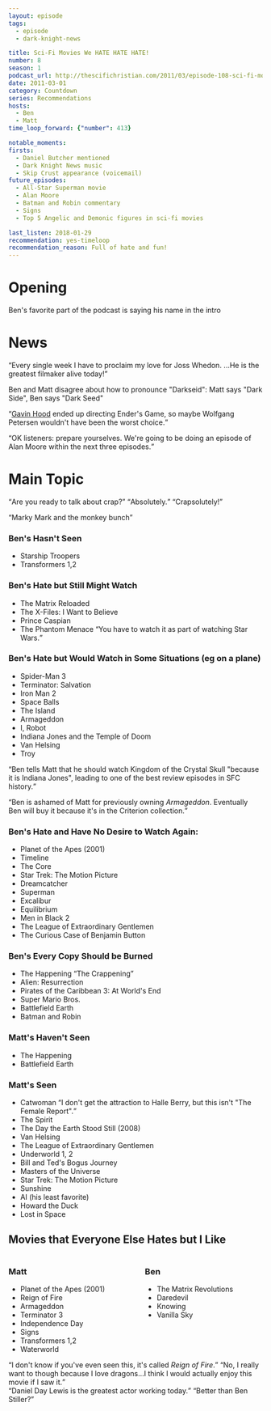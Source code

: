 ```yaml
---
layout: episode
tags:
  - episode
  - dark-knight-news 

title: Sci-Fi Movies We HATE HATE HATE!
number: 8
season: 1
podcast_url: http://thescifichristian.com/2011/03/episode-108-sci-fi-movies-we-hate-hate-hate/
date: 2011-03-01
category: Countdown
series: Recommendations
hosts:
  - Ben
  - Matt
time_loop_forward: {"number": 413}

notable_moments:
firsts: 
  - Daniel Butcher mentioned
  - Dark Knight News music 
  - Skip Crust appearance (voicemail)
future_episodes: 
  - All-Star Superman movie
  - Alan Moore
  - Batman and Robin commentary
  - Signs
  - Top 5 Angelic and Demonic figures in sci-fi movies

last_listen: 2018-01-29
recommendation: yes-timeloop
recommendation_reason: Full of hate and fun!
---
```

# Opening
Ben's favorite part of the podcast is saying his name in the intro



# News
<div class="quote">
  <q class="ben">Every single week I have to proclaim my love for Joss Whedon. ...He is the greatest filmaker alive today!</q>
</div>

Ben and Matt disagree about how to pronounce "Darkseid": Matt says "Dark Side", Ben says "Dark Seed"

<q class="archivist"><a href="http://www.imdb.com/name/nm0004303" class="link-obvious">Gavin Hood</a> ended up directing Ender's Game, so maybe Wolfgang Petersen wouldn't have been the worst choice.</q>

<div class="quote">
  <q class="matt">OK listeners: prepare yourselves. We're going to be doing an episode of Alan Moore within the next three episodes.</q>
</div>



# Main Topic
<div class="quote">
  <q class="ben">Are you ready to talk about crap?</q>
  <q class="ben">Absolutely.</q>
  <q class="ben">Crapsolutely!</q>
</div>

<q data-name="Skip Crust">Marky Mark and the monkey bunch</q>

### Ben's Hasn't Seen
- Starship Troopers
- Transformers 1,2

### Ben's Hate but Still Might Watch
- The Matrix Reloaded 
- The X-Files: I Want to Believe
- Prince Caspian 
- The Phantom Menace <q class="ben inline">You have to watch it as part of watching Star Wars.</q>

### Ben's Hate but Would Watch in Some Situations (eg on a plane)
- Spider-Man 3
- Terminator: Salvation 
- Iron Man 2
- Space Balls 
- The Island 
- Armageddon
- I, Robot
- Indiana Jones and the Temple of Doom
- Van Helsing 
- Troy

<q class="archivist">Ben tells Matt that he should watch Kingdom of the Crystal Skull "because it is Indiana Jones", leading to one of the best review episodes in SFC history.</q>

<q class="archivist">Ben is ashamed of Matt for previously owning <i class="work-title">Armageddon</i>. Eventually Ben will buy it because it's in the Criterion collection.</q>

### Ben's Hate and Have No Desire to Watch Again:
- Planet of the Apes (2001) 
- Timeline
- The Core 
- Star Trek: The Motion Picture
- Dreamcatcher 
- Superman 
- Excalibur
- Equilibrium
- Men in Black 2
- The League of Extraordinary Gentlemen 
- The Curious Case of Benjamin Button

### Ben's Every Copy Should be Burned
- The Happening <q class="ben inline">The Crappening</q>
- Alien: Resurrection
- Pirates of the Caribbean 3: At World's End
- Super Mario Bros.
- Battlefield Earth
- Batman and Robin

### Matt's Haven't Seen
- The Happening
- Battlefield Earth 

### Matt's Seen
- Catwoman <q class="ben inline">I don't get the attraction to Halle Berry, but this isn't "The Female Report".</q>
- The Spirit
- The Day the Earth Stood Still (2008)
- Van Helsing 
- The League of Extraordinary Gentlemen
- Underworld 1, 2
- Bill and Ted's Bogus Journey
- Masters of the Universe
- Star Trek: The Motion Picture
- Sunshine
- AI (his least favorite)
- Howard the Duck
- Lost in Space

<div class="top-five">
  <h2 class="has-text-centered">Movies that Everyone Else Hates but I Like</h2>
  <div class="columns">
    <div class="column matt">
      <h3>Matt</h3>
      <ul reversed>
        <li>Planet of the Apes (2001)
        <li>Reign of Fire
        <li>Armageddon
        <li>Terminator 3
        <li>Independence Day
        <li>Signs
        <li>Transformers 1,2
        <li>Waterworld
      </ul>
    </div>
    <div class="column ben">
      <h3>Ben</h3>
      <ul reversed>
        <li>The Matrix Revolutions
        <li>Daredevil
        <li>Knowing
        <li>Vanilla Sky
      </ul>
    </div>
  </div>
</div>

<div class="quote">
  <q class="matt">I don't know if you've even seen this, it's called <i class="work-title">Reign of Fire</i>.</q>
  <q class="ben">No, I really want to though because I love dragons...I think I would actually enjoy this movie if I saw it.</q>
</div>

<div class="quote">
  <q class="ben">Daniel Day Lewis is the greatest actor working today.</q>
  <q class="matt">Better than Ben Stiller?</q>
</div>